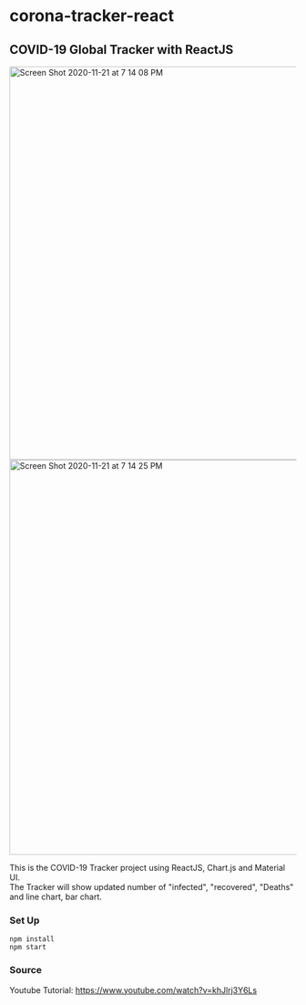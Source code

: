 # corona-tracker-react
## COVID-19 Global Tracker with ReactJS
<img width="690" alt="Screen Shot 2020-11-21 at 7 14 08 PM" src="https://user-images.githubusercontent.com/35551015/99890545-70f2a500-2c2e-11eb-9cdd-e4f291de7a45.png">
<img width="693" alt="Screen Shot 2020-11-21 at 7 14 25 PM" src="https://user-images.githubusercontent.com/35551015/99890546-7223d200-2c2e-11eb-83fa-dfc11e70facc.png">


This is the COVID-19 Tracker project using ReactJS, Chart.js and Material UI.\
The Tracker will show updated number of "infected", "recovered", "Deaths" and line chart, bar chart.

### Set Up

`npm install`\
`npm start`

### Source
Youtube Tutorial: https://www.youtube.com/watch?v=khJlrj3Y6Ls
